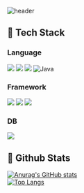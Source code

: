 
![header](https://capsule-render.vercel.app/api?type=waving&color=gradient&height=300&section=header&text=Good%20to%20see%20you%20%F0%9F%A4%97)


<div>

## 🧱 Tech Stack

### Language
<img src="https://img.shields.io/badge/HTML5-E34F26?style=flat-square&logo=Python&logoColor=white"/>
<img src="https://img.shields.io/badge/CSS-663399?style=flat-square&logo=Python&logoColor=white"/>
<img src="https://img.shields.io/badge/JavaScript-F7DF1E?style=flat-square&logo=Python&logoColor=white"/>
<img alt="Java" src ="https://img.shields.io/badge/Java-007396.svg?&style=for-the-badge&logo=Java&logoColor=white"/>
<br/>

### Framework
<img src="https://img.shields.io/badge/Spring-6DB33F?style=flat-square&logo=Python&logoColor=white"/>
<img src="https://img.shields.io/badge/React.js-61DAFB?style=flat-square&logo=Python&logoColor=white"/>
<img src="https://img.shields.io/badge/Vue.js-4FC08D?style=flat-square&logo=Python&logoColor=white"/>


### DB
<img src="https://img.shields.io/badge/MySQL-4479A1?style=flat-square&logo=Python&logoColor=white"/>

<br/>
    
  ## 🤔 Github Stats
[![Anurag's GitHub stats](https://github-readme-stats.vercel.app/api?username=yonseeee)](https://github.com/anuraghazra/github-readme-stats)
<br>
 [![Top Langs](https://github-readme-stats.vercel.app/api/top-langs/?username=yonseeee)](https://github.com/anuraghazra/github-readme-stats)
</div>
